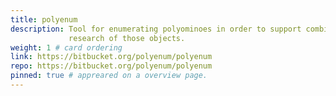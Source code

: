 ```yaml
---
title: polyenum
description: Tool for enumerating polyominoes in order to support combinatorics
             research of those objects.
weight: 1 # card ordering
link: https://bitbucket.org/polyenum/polyenum
repo: https://bitbucket.org/polyenum/polyenum
pinned: true # appreared on a overview page.
---
```

